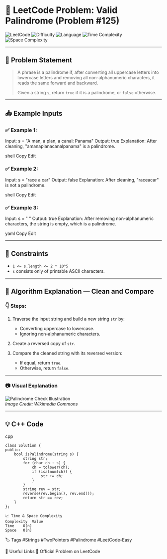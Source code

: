 # 🔎 LeetCode Problem: Valid Palindrome (Problem #125)

![LeetCode](https://img.shields.io/badge/LeetCode-Valid%20Palindrome-orange)
![Difficulty](https://img.shields.io/badge/Difficulty-Easy-success)
![Language](https://img.shields.io/badge/Language-C%2B%2B-blue)
![Time Complexity](https://img.shields.io/badge/Time%20Complexity-O(n)-brightgreen)
![Space Complexity](https://img.shields.io/badge/Space%20Complexity-O(n)-blueviolet)

---

## 📘 Problem Statement

> A phrase is a palindrome if, after converting all uppercase letters into lowercase letters and removing all non-alphanumeric characters, it reads the same forward and backward.
>
> Given a string `s`, return `true` if it is a palindrome, or `false` otherwise.

---

## 📥 Example Inputs

### ✅ Example 1:
Input: s = "A man, a plan, a canal: Panama"
Output: true
Explanation: After cleaning, "amanaplanacanalpanama" is a palindrome.

shell
Copy
Edit

### ✅ Example 2:
Input: s = "race a car"
Output: false
Explanation: After cleaning, "raceacar" is not a palindrome.

shell
Copy
Edit

### ✅ Example 3:
Input: s = " "
Output: true
Explanation: After removing non-alphanumeric characters, the string is empty, which is a palindrome.

yaml
Copy
Edit

---

## 📌 Constraints

- `1 <= s.length <= 2 * 10^5`
- `s` consists only of printable ASCII characters.

---

## 🧠 Algorithm Explanation — **Clean and Compare**

### 👇 Steps:

1. Traverse the input string and build a new string `str` by:
   - Converting uppercase to lowercase.
   - Ignoring non-alphanumeric characters.

2. Create a reversed copy of `str`.

3. Compare the cleaned string with its reversed version:
   - If equal, return `true`.
   - Otherwise, return `false`.

---

### 📷 Visual Explanation

![Palindrome Check Illustration](https://upload.wikimedia.org/wikipedia/commons/thumb/2/22/Palindrome_diagram.svg/320px-Palindrome_diagram.svg.png)  
_Image Credit: Wikimedia Commons_

---

## 💡 C++ Code

cpp
```
class Solution {
public:
    bool isPalindrome(string s) {
        string str;
        for (char ch : s) {
            ch = tolower(ch);
            if (isalnum(ch)) {
                str += ch;
            }
        }
        string rev = str;
        reverse(rev.begin(), rev.end());
        return str == rev;
    }
};
```


```
📈 Time & Space Complexity
Complexity	Value
Time	O(n)
Space	O(n)
```

🏷 Tags
#Strings #TwoPointers #Palindrome #LeetCode-Easy


🔗 Useful Links
🔸 Official Problem on LeetCode

